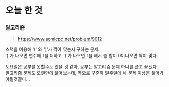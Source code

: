 # 오늘 한 것 
### 알고리즘
> https://www.acmicpc.net/problem/9012

스택을 이용해 '(' 와 ')'가 짝이 맞는지 구하는 문제.<br>
')'가 나오면 변수에 1을 더하고 '('가 나오면 1을 빼서 총 합이 0이나오면 짝이 맞다.

토요일은 공부를 못할수도 있을 것 같아, 공부는 알고리즘 문제 하나를 풀고 끝냈다.<br>
알고리즘 문제도 오랜만에 풀어보는데, 앞으로 꾸준히 일주일에 세 문제 이상은 풀어봐야될것같다...